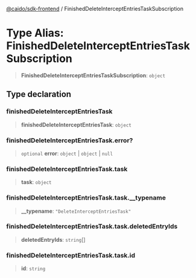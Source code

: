 [@caido/sdk-frontend](../index.md) / FinishedDeleteInterceptEntriesTaskSubscription

# Type Alias: FinishedDeleteInterceptEntriesTaskSubscription

> **FinishedDeleteInterceptEntriesTaskSubscription**: `object`

## Type declaration

### finishedDeleteInterceptEntriesTask

> **finishedDeleteInterceptEntriesTask**: `object`

### finishedDeleteInterceptEntriesTask.error?

> `optional` **error**: `object` \| `object` \| `null`

### finishedDeleteInterceptEntriesTask.task

> **task**: `object`

### finishedDeleteInterceptEntriesTask.task.\_\_typename

> **\_\_typename**: `"DeleteInterceptEntriesTask"`

### finishedDeleteInterceptEntriesTask.task.deletedEntryIds

> **deletedEntryIds**: `string`[]

### finishedDeleteInterceptEntriesTask.task.id

> **id**: `string`
